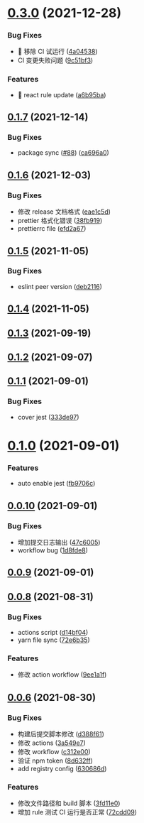 # [0.3.0](https://github.com/lark-org/eslint-config-lark/compare/v0.2.0...v0.3.0) (2021-12-28)

### Bug Fixes

- 🐛 移除 CI 试运行 ([4a04538](https://github.com/lark-org/eslint-config-lark/commit/4a045388ded7eceba9eb562190253b9ab2806c00))
- CI 变更失败问题 ([9c51bf3](https://github.com/lark-org/eslint-config-lark/commit/9c51bf31c33164a845f544ac781711c90b414f4b))

### Features

- 🎸 react rule update ([a6b95ba](https://github.com/lark-org/eslint-config-lark/commit/a6b95ba161f74b029a079afda14d00cb0a6a02f3))

## [0.1.7](https://github.com/lark-org/eslint-config-lark/compare/v0.1.6...v0.1.7) (2021-12-14)

### Bug Fixes

- package sync ([#88](https://github.com/lark-org/eslint-config-lark/issues/88)) ([ca696a0](https://github.com/lark-org/eslint-config-lark/commit/ca696a08622ea75e514a6a16c82cc665d77683f6))

## [0.1.6](https://github.com/lark-org/eslint-config-lark/compare/v0.1.5...v0.1.6) (2021-12-03)

### Bug Fixes

- 修改 release 文档格式 ([eae1c5d](https://github.com/lark-org/eslint-config-lark/commit/eae1c5d95fb43e71f81f2535e97086b33b8e5365))
- prettier 格式化错误 ([38fb919](https://github.com/lark-org/eslint-config-lark/commit/38fb9198782fbe69effa535e83d8c721cd575717))
- prettierrc file ([efd2a67](https://github.com/lark-org/eslint-config-lark/commit/efd2a67801914f23fa618ab3659bce4e42dfd7b4))

## [0.1.5](https://github.com/lark-org/eslint-config-lark/compare/v0.1.4...v0.1.5) (2021-11-05)

### Bug Fixes

- eslint peer version ([deb2116](https://github.com/lark-org/eslint-config-lark/commit/deb21168029c1de8fb7a6ac97584c7ad6fdba7d3))

## [0.1.4](https://github.com/lark-org/eslint-config-lark/compare/v0.1.3...v0.1.4) (2021-11-05)

## [0.1.3](https://github.com/lark-org/eslint-config-lark/compare/v0.1.2...v0.1.3) (2021-09-19)

## [0.1.2](https://github.com/lark-org/eslint-config-lark/compare/v0.1.1...v0.1.2) (2021-09-07)

## [0.1.1](https://github.com/lark-org/eslint-config-lark/compare/v0.1.0...v0.1.1) (2021-09-01)

### Bug Fixes

- cover jest ([333de97](https://github.com/lark-org/eslint-config-lark/commit/333de972aeb81fc6758d6045aac67763a2b7d033))

# [0.1.0](https://github.com/lark-org/eslint-config-lark/compare/v0.0.10...v0.1.0) (2021-09-01)

### Features

- auto enable jest ([fb9706c](https://github.com/lark-org/eslint-config-lark/commit/fb9706c4669ee3b0d30c39c9249b86a952e65595))

## [0.0.10](https://github.com/lark-org/eslint-config-lark/compare/v0.0.9...v0.0.10) (2021-09-01)

### Bug Fixes

- 增加提交日志输出 ([47c6005](https://github.com/lark-org/eslint-config-lark/commit/47c60050d1fc628c60db90db8dfd2dcae39caac9))
- workflow bug ([1d8fde8](https://github.com/lark-org/eslint-config-lark/commit/1d8fde8936e3ce95c55779d9f903624d969b6025))

## [0.0.9](https://github.com/lark-org/eslint-config-lark/compare/v0.0.9...v0.0.10) (2021-09-01)

## [0.0.8](https://github.com/lark-org/eslint-config-lark/compare/v0.0.9...v0.0.10) (2021-08-31)

### Bug Fixes

- actions script ([d14bf04](https://github.com/lark-org/eslint-config-lark/commit/d14bf04359c42a8b8b40db5d377890a2012535c6))
- yarn file sync ([72e6b35](https://github.com/lark-org/eslint-config-lark/commit/72e6b359d348e859bce0c0e7181ce65ea0da920b))

### Features

- 修改 action workflow ([9ee1a1f](https://github.com/lark-org/eslint-config-lark/commit/9ee1a1f7d1455ae1e10498049139dce2c4f5e011))

## [0.0.6](https://github.com/lark-org/eslint-config-lark/compare/v0.0.9...v0.0.10) (2021-08-30)

### Bug Fixes

- 构建后提交脚本修改 ([d388f61](https://github.com/lark-org/eslint-config-lark/commit/d388f61fffd384f03a5508cbd326359427e92530))
- 修改 actions ([3a549e7](https://github.com/lark-org/eslint-config-lark/commit/3a549e751cad5691880fdd55ea0550b5ab28b6b4))
- 修改 workflow ([c312e00](https://github.com/lark-org/eslint-config-lark/commit/c312e00c3b0540e905de43b5063a5728cc013abf))
- 验证 npm token ([8d632ff](https://github.com/lark-org/eslint-config-lark/commit/8d632ffd514ce9700186bb96ea6a28b37c8a7efb))
- add registry config ([630686d](https://github.com/lark-org/eslint-config-lark/commit/630686d19c68528f0699905869659d0a81de07a2))

### Features

- 修改文件路径和 build 脚本 ([3fd11e0](https://github.com/lark-org/eslint-config-lark/commit/3fd11e03381208f2ff8a06e53c159b090fb3e5f6))
- 增加 rule 测试 CI 运行是否正常 ([72cdd09](https://github.com/lark-org/eslint-config-lark/commit/72cdd099b874d091bc0eb7f7df2347d5b096d908))
